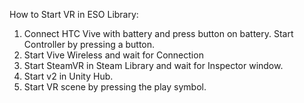 How to Start VR in ESO Library:

1. Connect HTC Vive with battery and press button on battery. Start Controller by pressing a button.
2. Start Vive Wireless and wait for Connection
3. Start SteamVR in Steam Library and wait for Inspector window.
4. Start v2 in Unity Hub.
5. Start VR scene by pressing the play symbol.
